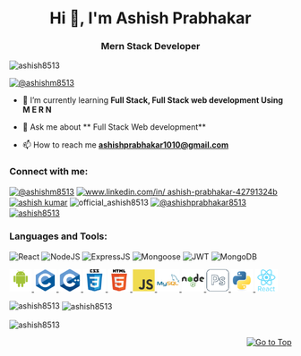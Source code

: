 <h1 align="center">Hi 👋, I'm Ashish Prabhakar</h1>
<h3 align="center" font='bold ' > Mern Stack Developer  </h3>

<p align="left"> <img src="https://komarev.com/ghpvc/?username=ashish8513&label=Profile%20views&color=0e75b6&style=flat" alt="ashish8513" /> </p>

<p align="left"> <a href="https://twitter.com/@ashishm8513" target="blank"><img src="https://img.shields.io/twitter/follow/@ashishm8513?logo=twitter&style=for-the-badge" alt="@ashishm8513" /></a> </p>

- 🌱 I’m currently learning **Full Stack, Full Stack web development Using M E R N**

- 💬 Ask me about ** Full Stack Web development**

- 📫 How to reach me **ashishprabhakar1010@gmail.com**

<h3 align="left">Connect with me:</h3>
<p align="left">
<a href="https://twitter.com/@ashishm8513" target="blank"><img align="center" src="https://raw.githubusercontent.com/rahuldkjain/github-profile-readme-generator/master/src/images/icons/Social/twitter.svg" alt="@ashishm8513" height="30" width="40" /></a>
<a href="https://linkedin.com/in/www.linkedin.com/in/ ashish-prabhakar-42791324b" target="blank"><img align="center" src="https://raw.githubusercontent.com/rahuldkjain/github-profile-readme-generator/master/src/images/icons/Social/linked-in-alt.svg" alt="www.linkedin.com/in/ ashish-prabhakar-42791324b" height="30" width="40" /></a>
<a href="https://fb.com/ashish kumar" target="blank"><img align="center" src="https://raw.githubusercontent.com/rahuldkjain/github-profile-readme-generator/master/src/images/icons/Social/facebook.svg" alt="ashish kumar" height="30" width="40" /></a> <img align="center" src="https://raw.githubusercontent.com/rahuldkjain/github-profile-readme-generator/master/src/images/icons/Social/instagram.svg" alt="official_ashish8513" height="30" width="40" /></a>
<a href="https://www.youtube.com/c/@ashishprabhakar8513" target="blank"><img align="center" src="https://raw.githubusercontent.com/rahuldkjain/github-profile-readme-generator/master/src/images/icons/Social/youtube.svg" alt="@ashishprabhakar8513" height="30" width="40" /></a>
<a href="https://www.hackerrank.com/ashish8513" target="blank"><img align="center" src="https://raw.githubusercontent.com/rahuldkjain/github-profile-readme-generator/master/src/images/icons/Social/hackerrank.svg" alt="ashish8513" height="30" width="40" /></a>
</p>

<h3 align="left">Languages and Tools:</h3>
<p align"left">
<img alt="React"  align="center"   src="https://img.shields.io/badge/react-%2320232a.svg?style=for-the-badge&logo=react&logoColor=%2361DAFB"/> 
<img alt="NodeJS"  align="center" src="https://img.shields.io/badge/Node.js-43853D?style=for-the-badge&logo=node.js&logoColor=white"/> <img alt="ExpressJS"  align="center" src="https://img.shields.io/badge/Express.js-000000?style=for-the-badge&logo=express&logoColor=white"/> <img alt="Mongoose"  align="center" src ="https://img.shields.io/badge/Mongoose-orange?style=for-the-badge&logo=mongodb&logoColor=white"/> <img alt="JWT"  align="center" src ="https://img.shields.io/badge/JWT-red?style=for-the-badge&logo=JSON+Web+Tokens&logoColor=white"/> <img alt="MongoDB"  align="center" src ="https://img.shields.io/badge/MongoDB-4EA94B?style=for-the-badge&logo=mongodb&logoColor=white"/></p>

<p align="left"> <a href="https://developer.android.com" target="_blank" rel="noreferrer"> <img src="https://raw.githubusercontent.com/devicons/devicon/master/icons/android/android-original-wordmark.svg" alt="android" width="40" height="40"/> </a> <a href="https://www.cprogramming.com/" target="_blank" rel="noreferrer"> <img src="https://raw.githubusercontent.com/devicons/devicon/master/icons/c/c-original.svg" alt="c" width="40" height="40"/> </a> <a href="https://www.w3schools.com/cpp/" target="_blank" rel="noreferrer"> <img src="https://raw.githubusercontent.com/devicons/devicon/master/icons/cplusplus/cplusplus-original.svg" alt="cplusplus" width="40" height="40"/> </a> <a href="https://www.w3schools.com/css/" target="_blank" rel="noreferrer"> <img src="https://raw.githubusercontent.com/devicons/devicon/master/icons/css3/css3-original-wordmark.svg" alt="css3" width="40" height="40"/> </a> <a href="https://www.w3.org/html/" target="_blank" rel="noreferrer"> <img src="https://raw.githubusercontent.com/devicons/devicon/master/icons/html5/html5-original-wordmark.svg" alt="html5" width="40" height="40"/> </a> <a href="https://developer.mozilla.org/en-US/docs/Web/JavaScript" target="_blank" rel="noreferrer"> <img src="https://raw.githubusercontent.com/devicons/devicon/master/icons/javascript/javascript-original.svg" alt="javascript" width="40" height="40"/> </a> <a href="https://www.mysql.com/" target="_blank" rel="noreferrer"> <img src="https://raw.githubusercontent.com/devicons/devicon/master/icons/mysql/mysql-original-wordmark.svg" alt="mysql" width="40" height="40"/> </a> <a href="https://nodejs.org" target="_blank" rel="noreferrer"> <img src="https://raw.githubusercontent.com/devicons/devicon/master/icons/nodejs/nodejs-original-wordmark.svg" alt="nodejs" width="40" height="40"/> </a> <a href="https://www.photoshop.com/en" target="_blank" rel="noreferrer"> <img src="https://raw.githubusercontent.com/devicons/devicon/master/icons/photoshop/photoshop-line.svg" alt="photoshop" width="40" height="40"/> </a> <a href="https://www.python.org" target="_blank" rel="noreferrer"> <img src="https://raw.githubusercontent.com/devicons/devicon/master/icons/python/python-original.svg" alt="python" width="40" height="40"/> </a> <a href="https://reactjs.org/" target="_blank" rel="noreferrer"> <img src="https://raw.githubusercontent.com/devicons/devicon/master/icons/react/react-original-wordmark.svg" alt="react" width="40" height="40"/> </a> </p>

<p><img align="left" src="https://github-readme-stats.vercel.app/api/top-langs?username=ashish8513&show_icons=true&locale=en&layout=compact" alt="ashish8513" /></p>

<p>&nbsp;<img align="center" src="https://github-readme-stats.vercel.app/api?username=ashish8513&show_icons=true&locale=en" alt="ashish8513" /></p>

<p><img align="center" src="https://github-readme-streak-stats.herokuapp.com/?user=ashish8513&" alt="ashish8513" /></p>
<p align="right"><a href="#top"><img src="https://img.shields.io/static/v1?label&message=Go+to+Top&color=0b6ab3&style=flat&logo" alt="Go to Top" /></a></p>
